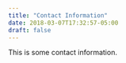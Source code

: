 ```yaml
---
title: "Contact Information"
date: 2018-03-07T17:32:57-05:00
draft: false
---
```


This is some contact information.